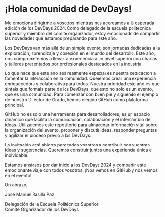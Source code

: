 # ¡Hola comunidad de DevDays!

Me emociona dirigirme a vosotros mientras nos acercamos a la esperada edición de los DevDays 2024. Como delegado de la escuela politecnica superior y miembro del comité organizador, estoy emocionado de compartir las novedades que estamos preparando para este año.

Los DevDays van más allá de un simple evento; son jornadas dedicadas a la exploración, aprendizaje y conexión en el mundo del desarrollo. Este año, nos comprometemos a llevar la experiencia a un nivel superior con charlas y talleres presentados por profesionales destacados en la industria.

Lo que hace que este año sea realmente especial es nuestra dedicación a fomentar la interacción en la comunidad. Queremos crear una experiencia enriquecedora y colaborativa para todos. Nuestra prioridad este año es que sintais que formais parte de los DevDays, que esto no solo es un evento, que es una comunidad. Para comenzar con buen pie y siguendo el ejemplo de nuestro Director de Grado, hemos elegido GitHub como plataforma principal.

GitHub no es solo una herramienta para desarrolladores; es un espacio dinámico que facilita la comunicación, colaboración y el intercambio de ideas. Utilizaremos este repositorio para almacenar información vital sobre la organización del evento, proponer y discutir ideas, responder preguntas y agilizar el proceso previo a los DevDays.

La invitación está abierta para todos vosotros a contribuir con vuestras ideas y sugerencias. Queremos construir juntos una experiencia única e inolvidable.

Estamos ansiosos por dar inicio a los DevDays 2024 y compartir este emocionante viaje con todos vosotros. ¡Nos vemos en GitHub y nos vemos en el evento!

Un abrazo,  


Jose Manuel Rasilla Paz

Delegación de la Escuela Politécnica Superior  
Comité Organizador de los DevDays
